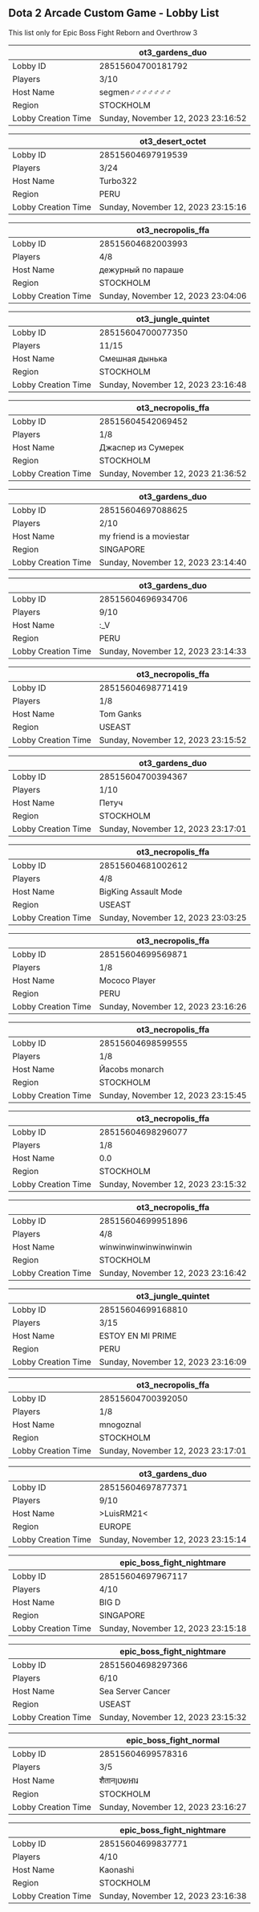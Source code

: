 ## Dota 2 Arcade Custom Game - Lobby List

This list only for Epic Boss Fight Reborn and Overthrow 3

|  | ot3_gardens_duo |
| ------ | ------ |
| Lobby ID | 28515604700181792 |
| Players | 3/10 |
| Host Name | segmen♂♂♂♂♂♂♂ |
| Region | STOCKHOLM |
| Lobby Creation Time | Sunday, November 12, 2023 23:16:52 |


|  | ot3_desert_octet |
| ------ | ------ |
| Lobby ID | 28515604697919539 |
| Players | 3/24 |
| Host Name | Turbo322 |
| Region | PERU |
| Lobby Creation Time | Sunday, November 12, 2023 23:15:16 |


|  | ot3_necropolis_ffa |
| ------ | ------ |
| Lobby ID | 28515604682003993 |
| Players | 4/8 |
| Host Name | дежурный по параше |
| Region | STOCKHOLM |
| Lobby Creation Time | Sunday, November 12, 2023 23:04:06 |


|  | ot3_jungle_quintet |
| ------ | ------ |
| Lobby ID | 28515604700077350 |
| Players | 11/15 |
| Host Name | Смешная дынька |
| Region | STOCKHOLM |
| Lobby Creation Time | Sunday, November 12, 2023 23:16:48 |


|  | ot3_necropolis_ffa |
| ------ | ------ |
| Lobby ID | 28515604542069452 |
| Players | 1/8 |
| Host Name | Джаспер из Сумерек |
| Region | STOCKHOLM |
| Lobby Creation Time | Sunday, November 12, 2023 21:36:52 |


|  | ot3_gardens_duo |
| ------ | ------ |
| Lobby ID | 28515604697088625 |
| Players | 2/10 |
| Host Name | my friend is a moviestar |
| Region | SINGAPORE |
| Lobby Creation Time | Sunday, November 12, 2023 23:14:40 |


|  | ot3_gardens_duo |
| ------ | ------ |
| Lobby ID | 28515604696934706 |
| Players | 9/10 |
| Host Name | :_V |
| Region | PERU |
| Lobby Creation Time | Sunday, November 12, 2023 23:14:33 |


|  | ot3_necropolis_ffa |
| ------ | ------ |
| Lobby ID | 28515604698771419 |
| Players | 1/8 |
| Host Name | Tom Ganks |
| Region | USEAST |
| Lobby Creation Time | Sunday, November 12, 2023 23:15:52 |


|  | ot3_gardens_duo |
| ------ | ------ |
| Lobby ID | 28515604700394367 |
| Players | 1/10 |
| Host Name | Петуч |
| Region | STOCKHOLM |
| Lobby Creation Time | Sunday, November 12, 2023 23:17:01 |


|  | ot3_necropolis_ffa |
| ------ | ------ |
| Lobby ID | 28515604681002612 |
| Players | 4/8 |
| Host Name | BigKing Assault Mode |
| Region | USEAST |
| Lobby Creation Time | Sunday, November 12, 2023 23:03:25 |


|  | ot3_necropolis_ffa |
| ------ | ------ |
| Lobby ID | 28515604699569871 |
| Players | 1/8 |
| Host Name | Mococo Player |
| Region | PERU |
| Lobby Creation Time | Sunday, November 12, 2023 23:16:26 |


|  | ot3_necropolis_ffa |
| ------ | ------ |
| Lobby ID | 28515604698599555 |
| Players | 1/8 |
| Host Name | Йаcobs monarch |
| Region | STOCKHOLM |
| Lobby Creation Time | Sunday, November 12, 2023 23:15:45 |


|  | ot3_necropolis_ffa |
| ------ | ------ |
| Lobby ID | 28515604698296077 |
| Players | 1/8 |
| Host Name | 0.0 |
| Region | STOCKHOLM |
| Lobby Creation Time | Sunday, November 12, 2023 23:15:32 |


|  | ot3_necropolis_ffa |
| ------ | ------ |
| Lobby ID | 28515604699951896 |
| Players | 4/8 |
| Host Name | winwinwinwinwinwinwin |
| Region | STOCKHOLM |
| Lobby Creation Time | Sunday, November 12, 2023 23:16:42 |


|  | ot3_jungle_quintet |
| ------ | ------ |
| Lobby ID | 28515604699168810 |
| Players | 3/15 |
| Host Name | ESTOY EN MI PRIME |
| Region | PERU |
| Lobby Creation Time | Sunday, November 12, 2023 23:16:09 |


|  | ot3_necropolis_ffa |
| ------ | ------ |
| Lobby ID | 28515604700392050 |
| Players | 1/8 |
| Host Name | mnogoznal |
| Region | STOCKHOLM |
| Lobby Creation Time | Sunday, November 12, 2023 23:17:01 |


|  | ot3_gardens_duo |
| ------ | ------ |
| Lobby ID | 28515604697877371 |
| Players | 9/10 |
| Host Name | >LuisRM21< |
| Region | EUROPE |
| Lobby Creation Time | Sunday, November 12, 2023 23:15:14 |


|  | epic_boss_fight_nightmare |
| ------ | ------ |
| Lobby ID | 28515604697967117 |
| Players | 4/10 |
| Host Name | BIG D |
| Region | SINGAPORE |
| Lobby Creation Time | Sunday, November 12, 2023 23:15:18 |


|  | epic_boss_fight_nightmare |
| ------ | ------ |
| Lobby ID | 28515604698297366 |
| Players | 6/10 |
| Host Name | Sea Server Cancer |
| Region | USEAST |
| Lobby Creation Time | Sunday, November 12, 2023 23:15:32 |


|  | epic_boss_fight_normal |
| ------ | ------ |
| Lobby ID | 28515604699578316 |
| Players | 3/5 |
| Host Name | शैतानשטןអារ |
| Region | STOCKHOLM |
| Lobby Creation Time | Sunday, November 12, 2023 23:16:27 |


|  | epic_boss_fight_nightmare |
| ------ | ------ |
| Lobby ID | 28515604699837771 |
| Players | 4/10 |
| Host Name | Kaonashi |
| Region | STOCKHOLM |
| Lobby Creation Time | Sunday, November 12, 2023 23:16:38 |



